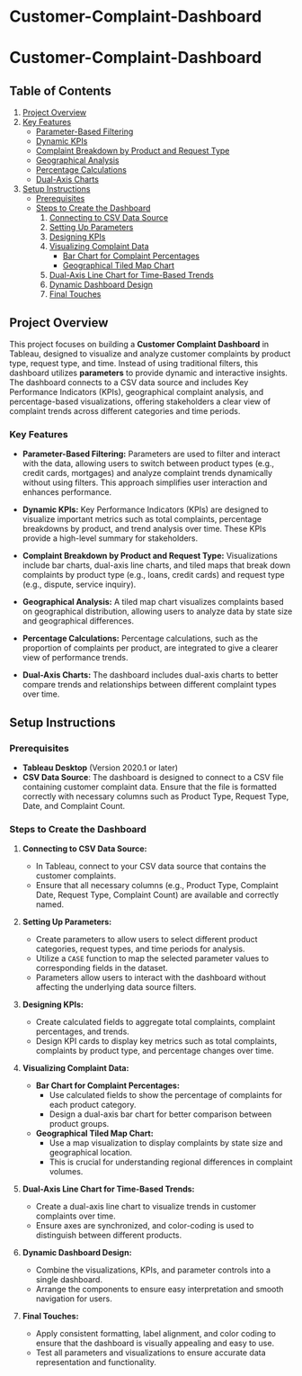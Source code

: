 # Customer-Complaint-Dashboard

# Customer-Complaint-Dashboard

## Table of Contents
1. [Project Overview](#project-overview)
2. [Key Features](#key-features)  
   - [Parameter-Based Filtering](#parameter-based-filtering)  
   - [Dynamic KPIs](#dynamic-kpis)  
   - [Complaint Breakdown by Product and Request Type](#complaint-breakdown-by-product-and-request-type)  
   - [Geographical Analysis](#geographical-analysis)  
   - [Percentage Calculations](#percentage-calculations)  
   - [Dual-Axis Charts](#dual-axis-charts)
3. [Setup Instructions](#setup-instructions)  
   - [Prerequisites](#prerequisites)  
   - [Steps to Create the Dashboard](#steps-to-create-the-dashboard)  
     1. [Connecting to CSV Data Source](#connecting-to-csv-data-source)  
     2. [Setting Up Parameters](#setting-up-parameters)  
     3. [Designing KPIs](#designing-kpis)  
     4. [Visualizing Complaint Data](#visualizing-complaint-data)  
        - [Bar Chart for Complaint Percentages](#bar-chart-for-complaint-percentages)  
        - [Geographical Tiled Map Chart](#geographical-tiled-map-chart)  
     5. [Dual-Axis Line Chart for Time-Based Trends](#dual-axis-line-chart-for-time-based-trends)  
     6. [Dynamic Dashboard Design](#dynamic-dashboard-design)  
     7. [Final Touches](#final-touches)


## Project Overview

This project focuses on building a **Customer Complaint Dashboard** in Tableau, designed to visualize and analyze customer complaints by product type, request type, and time. Instead of using traditional filters, this dashboard utilizes **parameters** to provide dynamic and interactive insights. The dashboard connects to a CSV data source and includes Key Performance Indicators (KPIs), geographical complaint analysis, and percentage-based visualizations, offering stakeholders a clear view of complaint trends across different categories and time periods.

### Key Features

- **Parameter-Based Filtering:** 
  Parameters are used to filter and interact with the data, allowing users to switch between product types (e.g., credit cards, mortgages) and analyze complaint trends dynamically without using filters. This approach simplifies user interaction and enhances performance.

- **Dynamic KPIs:**
  Key Performance Indicators (KPIs) are designed to visualize important metrics such as total complaints, percentage breakdowns by product, and trend analysis over time. These KPIs provide a high-level summary for stakeholders.

- **Complaint Breakdown by Product and Request Type:** 
  Visualizations include bar charts, dual-axis line charts, and tiled maps that break down complaints by product type (e.g., loans, credit cards) and request type (e.g., dispute, service inquiry).

- **Geographical Analysis:**
  A tiled map chart visualizes complaints based on geographical distribution, allowing users to analyze data by state size and geographical differences.

- **Percentage Calculations:**
  Percentage calculations, such as the proportion of complaints per product, are integrated to give a clearer view of performance trends.

- **Dual-Axis Charts:**
  The dashboard includes dual-axis charts to better compare trends and relationships between different complaint types over time.

## Setup Instructions

### Prerequisites

- **Tableau Desktop** (Version 2020.1 or later)
- **CSV Data Source**: The dashboard is designed to connect to a CSV file containing customer complaint data. Ensure that the file is formatted correctly with necessary columns such as Product Type, Request Type, Date, and Complaint Count.

### Steps to Create the Dashboard

1. **Connecting to CSV Data Source:**
   - In Tableau, connect to your CSV data source that contains the customer complaints.
   - Ensure that all necessary columns (e.g., Product Type, Complaint Date, Request Type, Complaint Count) are available and correctly named.

2. **Setting Up Parameters:**
   - Create parameters to allow users to select different product categories, request types, and time periods for analysis. 
   - Utilize a `CASE` function to map the selected parameter values to corresponding fields in the dataset.
   - Parameters allow users to interact with the dashboard without affecting the underlying data source filters.

3. **Designing KPIs:**
   - Create calculated fields to aggregate total complaints, complaint percentages, and trends.
   - Design KPI cards to display key metrics such as total complaints, complaints by product type, and percentage changes over time.

4. **Visualizing Complaint Data:**
   - **Bar Chart for Complaint Percentages:**
     - Use calculated fields to show the percentage of complaints for each product category. 
     - Design a dual-axis bar chart for better comparison between product groups.
   - **Geographical Tiled Map Chart:**
     - Use a map visualization to display complaints by state size and geographical location.
     - This is crucial for understanding regional differences in complaint volumes.

5. **Dual-Axis Line Chart for Time-Based Trends:**
   - Create a dual-axis line chart to visualize trends in customer complaints over time.
   - Ensure axes are synchronized, and color-coding is used to distinguish between different products.

6. **Dynamic Dashboard Design:**
   - Combine the visualizations, KPIs, and parameter controls into a single dashboard.
   - Arrange the components to ensure easy interpretation and smooth navigation for users.

7. **Final Touches:**
   - Apply consistent formatting, label alignment, and color coding to ensure that the dashboard is visually appealing and easy to use.
   - Test all parameters and visualizations to ensure accurate data representation and functionality.
